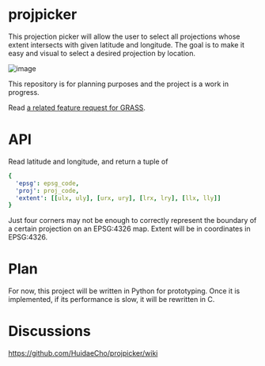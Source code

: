 # projpicker

This projection picker will allow the user to select all projections whose extent intersects with given latitude and longitude. The goal is to make it easy and visual to select a desired projection by location.

![image](https://user-images.githubusercontent.com/7456117/107286973-4c3ceb00-6a2f-11eb-8789-4fdc33a1ce5d.png)

This repository is for planning purposes and the project is a work in progress.

Read [a related feature request for GRASS](https://github.com/OSGeo/grass/issues/1253).

# API

Read latitude and longitude, and return a tuple of
```yaml
{
  'epsg': epsg_code,
  'proj': proj_code,
  'extent': [[ulx, uly], [urx, ury], [lrx, lry], [llx, lly]]
}
```
Just four corners may not be enough to correctly represent the boundary of a certain projection on an EPSG:4326 map. Extent will be in coordinates in EPSG:4326.

# Plan

For now, this project will be written in Python for prototyping. Once it is implemented, if its performance is slow, it will be rewritten in C.

# Discussions

https://github.com/HuidaeCho/projpicker/wiki
